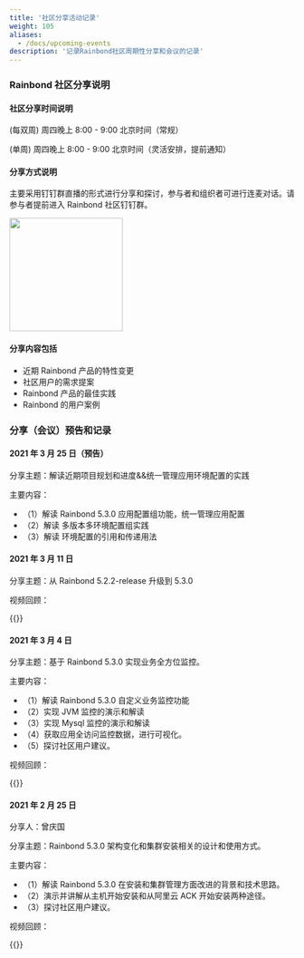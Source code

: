 ```yaml
---
title: '社区分享活动记录'
weight: 105
aliases:
  - /docs/upcoming-events
description: '记录Rainbond社区周期性分享和会议的记录'
---
```


### Rainbond 社区分享说明

#### 社区分享时间说明

(每双周) 周四晚上 8:00 - 9:00 北京时间（常规）

(单周) 周四晚上 8:00 - 9:00 北京时间（灵活安排，提前通知）

#### 分享方式说明

主要采用钉钉群直播的形式进行分享和探讨，参与者和组织者可进行连麦对话。请参与者提前进入 Rainbond 社区钉钉群。

<img src="https://static.goodrain.com/images/5.3/dingding.png" style="width:200px"/>

#### 分享内容包括

- 近期 Rainbond 产品的特性变更
- 社区用户的需求提案
- Rainbond 产品的最佳实践
- Rainbond 的用户案例

### 分享（会议）预告和记录

#### 2021 年 3 月 25 日（预告）

分享主题：解读近期项目规划和进度&&统一管理应用环境配置的实践

主要内容：

- （1）解读 Rainbond 5.3.0 应用配置组功能，统一管理应用配置
- （2）解读 多版本多环境配置组实践
- （3）解读 环境配置的引用和传递用法

#### 2021 年 3 月 11 日

分享主题：从 Rainbond 5.2.2-release 升级到 5.3.0

视频回顾：

{{<bibili-video src="//player.bilibili.com/player.html?aid=247098830&bvid=BV1Rv411h7Gx&cid=309105912&page=1" href="https://www.bilibili.com/video/BV1Rv411h7Gx/" title="从 Rainbond 5.2.2-release 升级到 5.3.0">}}

#### 2021 年 3 月 4 日

分享主题：基于 Rainbond 5.3.0 实现业务全方位监控。

主要内容：

- （1）解读 Rainbond 5.3.0 自定义业务监控功能
- （2）实现 JVM 监控的演示和解读
- （3）实现 Mysql 监控的演示和解读
- （4）获取应用全访问监控数据，进行可视化。
- （5）探讨社区用户建议。

视频回顾：

{{<bibili-video src="//player.bilibili.com/player.html?aid=331943093&bvid=BV11A411K7Pd&cid=306022663&page=1" href="https://www.bilibili.com/video/BV11A411K7Pd/" title="【Rainbond 社区分享回放】应用全方位监控、可视化实践">}}

#### 2021 年 2 月 25 日

分享人：曾庆国

分享主题：Rainbond 5.3.0 架构变化和集群安装相关的设计和使用方式。

主要内容：

- （1）解读 Rainbond 5.3.0 在安装和集群管理方面改进的背景和技术思路。
- （2）演示并讲解从主机开始安装和从阿里云 ACK 开始安装两种途径。
- （3）探讨社区用户建议。

视频回顾：

{{<bibili-video src="//player.bilibili.com/player.html?aid=544440225&bvid=BV1di4y1T72M&cid=305156874&page=1" href="https://www.bilibili.com/video/BV1di4y1T72M/" title="Rainbond 5.3.0 架构变化和集群安装相关的设计和使用方式">}}
